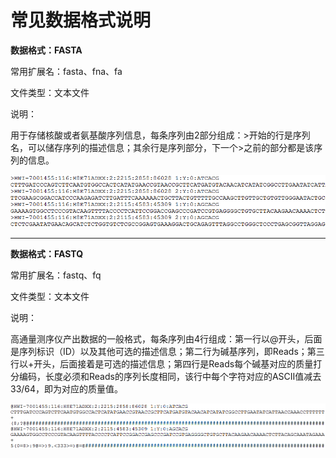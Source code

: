 # 常见数据格式说明

**数据格式：FASTA**

常用扩展名：fasta、fna、fa

文件类型：文本文件

说明：

用于存储核酸或者氨基酸序列信息，每条序列由2部分组成：&gt;开始的行是序列名，可以储存序列的描述信息；其余行是序列部分，下一个&gt;之前的部分都是该序列的信息。

![fasta](./file-format-intro/fasta.png)

------
**数据格式：FASTQ**

常用扩展名：fastq、fq

文件类型：文本文件

说明：

高通量测序仪产出数据的一般格式，每条序列由4行组成：第一行以@开头，后面是序列标识（ID）以及其他可选的描述信息；第二行为碱基序列，即Reads；第三行以+开头，后面接着是可选的描述信息；第四行是Reads每个碱基对应的质量打分编码，长度必须和Reads的序列长度相同，该行中每个字符对应的ASCII值减去33/64，即为对应的质量值。

![fastq](./file-format-intro/fastq.png)